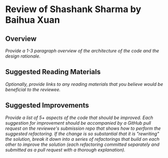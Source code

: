 # Review of Shashank Sharma by Baihua Xuan 

## Overview

*Provide a 1-3 paragraph overview of the architecture of the code and the design rationale.*

## Suggested Reading Materials

*Optionally, provide links to any reading materials that you believe would be beneficial to the reviewee.*

## Suggested Improvements

*Provide a list of 5+ aspects of the code that should be improved. Each suggestion for improvement should be accompanied by a GitHub pull request on the reviewee's submission repo that shows how to perform the suggested refactoring. If the change is so substantial that it is "rewriting" the solution, break it down into a series of refactorings that build on each other to improve the solution (each refactoring committed separately and submitted as a pull request with a thorough explanation).*

